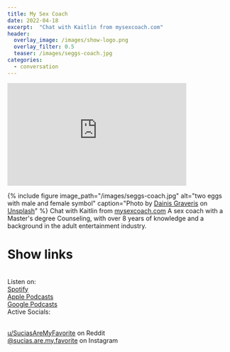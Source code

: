 ```yaml
---
title: My Sex Coach
date: 2022-04-18
excerpt:  "Chat with Kaitlin from mysexcoach.com"
header:
  overlay_image: /images/show-logo.png
  overlay_filter: 0.5
  teaser: /images/seggs-coach.jpg
categories: 
  - conversation
---
```

<iframe src='https://open.spotify.com/embed/episode/1CAPeoQ2dsgenIhGG7ioNu' width='80%' height='232' frameborder='0' allowtransparency='true' allow='encrypted-media'></iframe>

{% include figure image_path="/images/seggs-coach.jpg" alt="two eggs with male and female symbol" caption="Photo by <a href='https://unsplash.com/@dainisgraveris?utm_source=unsplash&utm_medium=referral&utm_content=creditCopyText'>Dainis Graveris</a> on <a href='https://unsplash.com/s/photos/sex-coach?utm_source=unsplash&utm_medium=referral&utm_content=creditCopyText'>Unsplash</a>"  %}
Chat with Kaitlin from [mysexcoach.com]() A sex coach with a Master's degree Counseling, with over 8 years of knowledge and a background in the adult entertainment industry. 

# Show links

<br> Listen on:
<br> [Spotify](https://open.spotify.com/show/3XjoipCU3QzeIaQAAQpBdW)  <a href='https://open.spotify.com/show/3XjoipCU3QzeIaQAAQpBdW'><i class='fab fa-spotify'></i></a>
<br> [Apple Podcasts](https://podcasts.apple.com/us/podcast/sucias/id1548173787) <a href='https://podcasts.apple.com/us/podcast/sucias/id1548173787'> <i class='fas fa-podcast'></i></a>
<br> [Google Podcasts](https://podcasts.google.com/feed/aHR0cHM6Ly9hbmNob3IuZm0vcy80MjI0YzYzYy9wb2RjYXN0L3Jzcw)  <a href='https://podcasts.google.com/feed/aHR0cHM6Ly9hbmNob3IuZm0vcy80MjI0YzYzYy9wb2RjYXN0L3Jzcw'><i class='fab fa-google-play'></i></a>
<br> Active Socials:

<br> [u/SuciasAreMyFavorite](https://reddit.com/u/suciasaremyfavorite/submitted) on Reddit <a href='https://reddit.com/u/suciasaremyfavorite/submitted'><i class='fab fa-reddit'></i></a>
<br> [@sucias.are.my.favorite](https://instagram.com/sucias.pod) on Instagram  <a href='https://www.instagram.com/sucias.pod'><i class='fab fa-instagram'></i></a>
